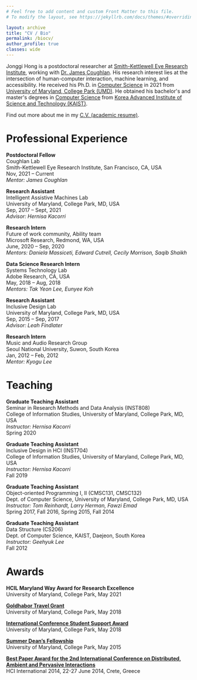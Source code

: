 ```yaml
---
# Feel free to add content and custom Front Matter to this file.
# To modify the layout, see https://jekyllrb.com/docs/themes/#overriding-theme-defaults

layout: archive
title: "CV / Bio"
permalink: /biocv/
author_profile: true
classes: wide
---
```


Jonggi Hong is a postdoctoral researcher at [Smith-Kettlewell Eye Research Institute](https://www.ski.org/), working with [Dr. James Coughlan](https://www.ski.org/users/james-coughlan). His research interest lies at the intersection of human-computer interaction, machine learning, and accessibility. 
He received his Ph.D. in [Computer Science](http://cs.umd.edu) in 2021 from [University of Maryland, College Park (UMD)](http://umd.edu). 
He obtained his bachelor's and master's degrees in [Computer Science](https://cs.kaist.ac.kr/) from [Korea Advanced Institute of Science and Technology (KAIST)](http://www.kaist.ac.kr). 



Find out more about me in my [C.V. (academic resume)](../CV_JonggiHong.pdf).

# Professional Experience

**Postdoctoral Fellow**<br>
Coughlan Lab <br>
Smith-Kettlewell Eye Research Institute, San Francisco, CA, USA<br>
Nov, 2021 – Current<br>
*Mentor: James Coughlan*

**Research Assistant**<br>
Intelligent Assistive Machines Lab <br>
University of Maryland, College Park, MD, USA<br>
Sep, 2017 – Sept, 2021<br>
*Advisor: Hernisa Kacorri*

**Research Intern**<br>
Future of work community, Ability team <br>
Microsoft Research, Redmond, WA, USA<br>
June, 2020 – Sep, 2020<br>
*Mentors: Daniela Massiceti, Edward Cutrell, Cecily Morrison, Saqib Shaikh*

**Data Science Research Intern**<br>
Systems Technology Lab <br>
Adobe Research, CA, USA<br>
May, 2018 – Aug, 2018<br>
*Mentors: Tak Yeon Lee, Eunyee Koh*

**Research Assistant**<br>
Inclusive Design Lab <br>
University of Maryland, College Park, MD, USA<br>
Sep, 2015 – Sep, 2017<br>
*Advisor: Leah Findlater*

**Research Intern**<br>
Music and Audio Research Group <br>
Seoul National University, Suwon, South Korea<br>
Jan, 2012 – Feb, 2012<br>
*Mentor: Kyogu Lee*


# Teaching 

**Graduate Teaching Assistant**<br>
Seminar in Research Methods and Data Analysis (INST808)<br>
College of Information Studies, University of Maryland, College Park, MD, USA<br>
*Instructor: Hernisa Kacorri*<br>
Spring 2020

**Graduate Teaching Assistant**<br>
Inclusive Design in HCI (INST704)<br>
College of Information Studies, University of Maryland, College Park, MD, USA<br>
*Instructor: Hernisa Kacorri*<br>
Fall 2019

**Graduate Teaching Assistant**<br>
Object-oriented Programming I, II (CMSC131, CMSC132)<br>
Dept. of Computer Science, University of Maryland, College Park, MD, USA<br>
*Instructor: Tom Reinhardt, Larry Herman, Fawzi Emad*<br>
Spring 2017, Fall 2016, Spring 2015, Fall 2014

**Graduate Teaching Assistant**<br>
Data Structure (CS206)<br>
Dept. of Computer Science, KAIST, Daejeon, South Korea<br>
*Instructor: Geehyuk Lee*<br>
Fall 2012

# Awards

**HCIL Maryland Way Award for Research Excellence**<br>
University of Maryland, College Park, May 2021

**[Goldhabor Travel Grant](https://gradschool.umd.edu/funding/student-fellowships-awards/graduate-school-travel-grants)**<br>
University of Maryland, College Park, May 2018

**[International Conference Student Support Award](https://gradschool.umd.edu/funding/student-fellowships-awards/graduate-school-travel-grants)**<br>
University of Maryland, College Park, May 2018

**[Summer Dean’s Fellowship](https://gradschool.umd.edu/funding/student-fellowships-awards/university-deans-and-merit-program)**<br>
University of Maryland, College Park, May 2015

**[Best Paper Award for the 2nd International Conference on Distributed, Ambient and Pervasive Interactions](http://2014.hci.international/pagesmith/104)**<br>
HCI International 2014, 22-27 June 2014, Crete, Greece
